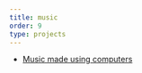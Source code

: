 ```yaml
---
title: music
order: 9
type: projects
---
```


- [Music made using computers](http://soundcloud.com/angelod1as)